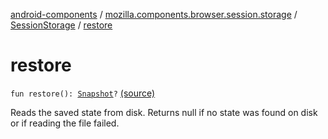 [android-components](../../index.md) / [mozilla.components.browser.session.storage](../index.md) / [SessionStorage](index.md) / [restore](./restore.md)

# restore

`fun restore(): `[`Snapshot`](../../mozilla.components.browser.session/-session-manager/-snapshot/index.md)`?` [(source)](https://github.com/mozilla-mobile/android-components/blob/master/components/browser/session/src/main/java/mozilla/components/browser/session/storage/SessionStorage.kt#L36)

Reads the saved state from disk. Returns null if no state was found on disk or if reading the file failed.

